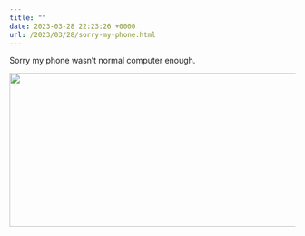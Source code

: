 ```yaml
---
title: ""
date: 2023-03-28 22:23:26 +0000
url: /2023/03/28/sorry-my-phone.html
---
```

Sorry my phone wasn’t normal computer enough. 

<img src="https://ericbrookfield.com/uploads/2023/5e29467232.png" width="600" height="271" alt="">